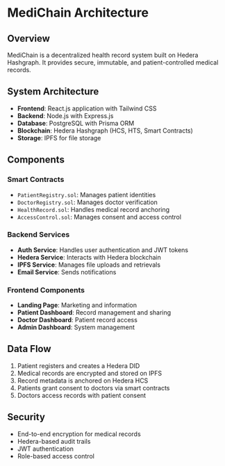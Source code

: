 # MediChain Architecture

## Overview
MediChain is a decentralized health record system built on Hedera Hashgraph. It provides secure, immutable, and patient-controlled medical records.

## System Architecture
- **Frontend**: React.js application with Tailwind CSS
- **Backend**: Node.js with Express.js
- **Database**: PostgreSQL with Prisma ORM
- **Blockchain**: Hedera Hashgraph (HCS, HTS, Smart Contracts)
- **Storage**: IPFS for file storage

## Components
### Smart Contracts
- `PatientRegistry.sol`: Manages patient identities
- `DoctorRegistry.sol`: Manages doctor verification
- `HealthRecord.sol`: Handles medical record anchoring
- `AccessControl.sol`: Manages consent and access control

### Backend Services
- **Auth Service**: Handles user authentication and JWT tokens
- **Hedera Service**: Interacts with Hedera blockchain
- **IPFS Service**: Manages file uploads and retrievals
- **Email Service**: Sends notifications

### Frontend Components
- **Landing Page**: Marketing and information
- **Patient Dashboard**: Record management and sharing
- **Doctor Dashboard**: Patient record access
- **Admin Dashboard**: System management

## Data Flow
1. Patient registers and creates a Hedera DID
2. Medical records are encrypted and stored on IPFS
3. Record metadata is anchored on Hedera HCS
4. Patients grant consent to doctors via smart contracts
5. Doctors access records with patient consent

## Security
- End-to-end encryption for medical records
- Hedera-based audit trails
- JWT authentication
- Role-based access control